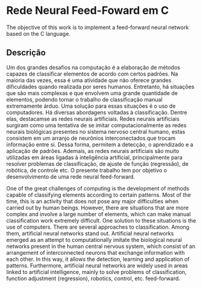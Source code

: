 # Rede Neural Feed-Foward em C
The objective of this work is to implement a feed-forward neural network based on the C language.

## Descrição

Um dos grandes desafios na computação é a elaboração de métodos capazes de classificar elementos de acordo com certos padrões. Na maioria das vezes, essa é uma atividade que não oferece grandes dificuldades quando realizada por seres humanos. Entretanto, há situações que são mais complexas e que envolvem uma grande quantidade de elementos, podendo tornar o trabalho de classificação manual extremamente árduo. Uma solução para essas situações é o uso de computadores.
Há diversas abordagens voltadas à classificação. Dentre elas, destacamse as redes neurais artificiais. Redes neurais artificiais surgiram como uma tentativa de se imitar computacionalmente as redes neurais biológicas presentes no sistema nervoso central humano, estas consistem em um arranjo de neurônios interconectados que trocam informação entre si. Dessa forma, permitem a detecção, o aprendizado e a aplicação de padrões. Ademais, as redes neurais artificiais são muito utilizadas em áreas ligadas à inteligência artificial, principalmente para resolver problemas de classificação, de ajuste de função (regressão), de robótica, de controle etc. O presente trabalho tem por objetivo o desenvolvimento de uma rede neural feed-forward.

One of the great challenges of computing is the development of methods capable of classifying elements according to certain patterns. Most of the time, this is an activity that does not pose any major difficulties when carried out by human beings. However, there are situations that are more complex and involve a large number of elements, which can make manual classification work extremely difficult. One solution to these situations is the use of computers.
There are several approaches to classification. Among them, artificial neural networks stand out. Artificial neural networks emerged as an attempt to computationally imitate the biological neural networks present in the human central nervous system, which consist of an arrangement of interconnected neurons that exchange information with each other. In this way, it allows the detection, learning and application of patterns. Furthermore, artificial neural networks are widely used in areas linked to artificial intelligence, mainly to solve problems of classification, function adjustment (regression), robotics, control, etc. feed-forward.
